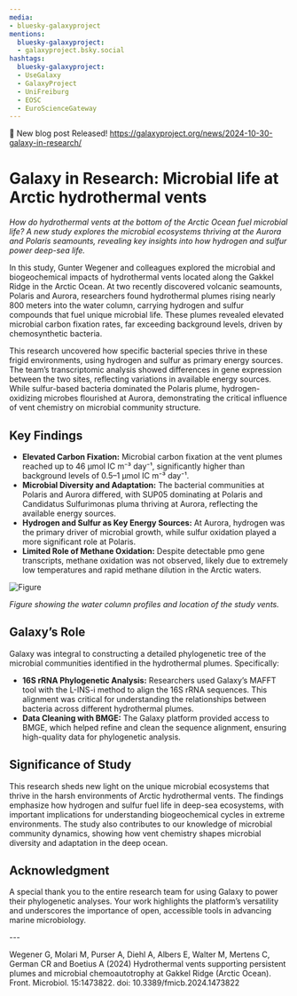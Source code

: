```yaml
---
media:
- bluesky-galaxyproject
mentions:
  bluesky-galaxyproject:
  - galaxyproject.bsky.social
hashtags:
  bluesky-galaxyproject:
  - UseGalaxy
  - GalaxyProject
  - UniFreiburg
  - EOSC
  - EuroScienceGateway
---
```

📝 New blog post Released!
https://galaxyproject.org/news/2024-10-30-galaxy-in-research/

**Galaxy in Research: Microbial life at Arctic hydrothermal vents**
===================================================================

*How do hydrothermal vents at the bottom of the Arctic Ocean fuel microbial life? A new study explores the microbial ecosystems thriving at the Aurora and Polaris seamounts, revealing key insights into how hydrogen and sulfur power deep\-sea life.*

In this study, Gunter Wegener and colleagues explored the microbial and biogeochemical impacts of hydrothermal vents located along the Gakkel Ridge in the Arctic Ocean. At two recently discovered volcanic seamounts, Polaris and Aurora, researchers found hydrothermal plumes rising nearly 800 meters into the water column, carrying hydrogen and sulfur compounds that fuel unique microbial life. These plumes revealed elevated microbial carbon fixation rates, far exceeding background levels, driven by chemosynthetic bacteria.

This research uncovered how specific bacterial species thrive in these frigid environments, using hydrogen and sulfur as primary energy sources. The team’s transcriptomic analysis showed differences in gene expression between the two sites, reflecting variations in available energy sources. While sulfur\-based bacteria dominated the Polaris plume, hydrogen\-oxidizing microbes flourished at Aurora, demonstrating the critical influence of vent chemistry on microbial community structure.

**Key Findings**
----------------

* **Elevated Carbon Fixation:** Microbial carbon fixation at the vent plumes reached up to 46 μmol IC m⁻³ day⁻¹, significantly higher than background levels of 0\.5–1 μmol IC m⁻³ day⁻¹.
* **Microbial Diversity and Adaptation:** The bacterial communities at Polaris and Aurora differed, with SUP05 dominating at Polaris and Candidatus Sulfurimonas pluma thriving at Aurora, reflecting the available energy sources.
* **Hydrogen and Sulfur as Key Energy Sources:** At Aurora, hydrogen was the primary driver of microbial growth, while sulfur oxidation played a more significant role at Polaris.
* **Limited Role of Methane Oxidation:** Despite detectable pmo gene transcripts, methane oxidation was not observed, likely due to extremely low temperatures and rapid methane dilution in the Arctic waters.

![Figure](https://galaxyproject.org/news/2024-10-30-galaxy-in-research/Wegener2024.jpg)  

*Figure showing the water column profiles and location of the study vents.*

**Galaxy’s Role**
-----------------

Galaxy was integral to constructing a detailed phylogenetic tree of the microbial communities identified in the hydrothermal plumes. Specifically:

* **16S rRNA Phylogenetic Analysis:** Researchers used Galaxy’s MAFFT tool with the L\-INS\-i method to align the 16S rRNA sequences. This alignment was critical for understanding the relationships between bacteria across different hydrothermal plumes.
* **Data Cleaning with BMGE:** The Galaxy platform provided access to BMGE, which helped refine and clean the sequence alignment, ensuring high\-quality data for phylogenetic analysis.

**Significance of Study**
-------------------------

This research sheds new light on the unique microbial ecosystems that thrive in the harsh environments of Arctic hydrothermal vents. The findings emphasize how hydrogen and sulfur fuel life in deep\-sea ecosystems, with important implications for understanding biogeochemical cycles in extreme environments. The study also contributes to our knowledge of microbial community dynamics, showing how vent chemistry shapes microbial diversity and adaptation in the deep ocean.

**Acknowledgment**
------------------

A special thank you to the entire research team for using Galaxy to power their phylogenetic analyses. Your work highlights the platform’s versatility and underscores the importance of open, accessible tools in advancing marine microbiology.

\-\-\-  

Wegener G, Molari M, Purser A, Diehl A, Albers E, Walter M, Mertens C, German CR and Boetius A (2024\) Hydrothermal vents supporting persistent plumes and microbial chemoautotrophy at Gakkel Ridge (Arctic Ocean). Front. Microbiol. 15:1473822\. doi: 10\.3389/fmicb.2024\.1473822